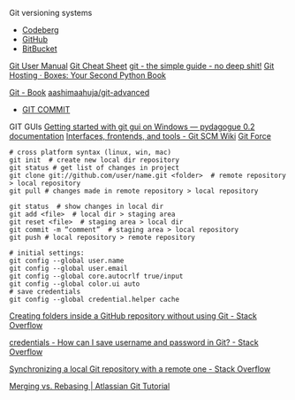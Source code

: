 Git versioning systems

- [Codeberg](./codeberg.md)
- [GitHub](./github.md)
- [BitBucket](./bitbucket.md)

[Git User Manual](https://mirrors.edge.kernel.org/pub/software/scm/git/docs/user-manual.html)
[Git Cheat Sheet](https://education.github.com/git-cheat-sheet-education.pdf)
[git - the simple guide - no deep shit!](http://rogerdudler.github.io/git-guide/)
[Git Hosting · Boxes: Your Second Python Book](https://ralsina.gitlab.io/boxes-book/part3/git_hosting.run.html)

[Git - Book](https://git-scm.com/book/en/v2)
[aashimaahuja/git-advanced](https://github.com/aashimaahuja/git-advanced)


- [GIT COMMIT](./git.commit.md)

GIT GUIs
[Getting started with git gui on Windows — pydagogue 0.2 documentation](https://matthew-brett.github.io/pydagogue/git_gui_windows.html)
[Interfaces, frontends, and tools - Git SCM Wiki](https://archive.kernel.org/oldwiki/git.wiki.kernel.org/index.php/InterfacesFrontendsAndTools.html#Graphical_Interfaces)
[Git Force](https://sites.google.com/site/gitforcetool/home?authuser=0)


```shell
# cross platform syntax (linux, win, mac)  
git init  # create new local dir repository
git status # get list of changes in project
git clone git://github.com/user/name.git <folder>  # remote repository > local repository
git pull # changes made in remote repository > local repository

git status  # show changes in local dir
git add <file>  # local dir > staging area
git reset <file>  # staging area > local dir
git commit -m “comment”  # staging area > local repository
git push # local repository > remote repository
  
# initial settings:  
git config --global user.name  
git config --global user.email  
git config --global core.autocrlf true/input  
git config --global color.ui auto  
# save credentials  
git config --global credential.helper cache
```

[Creating folders inside a GitHub repository without using Git - Stack Overflow](https://stackoverflow.com/questions/18773598/creating-folders-inside-a-github-repository-without-using-git)

[credentials - How can I save username and password in Git? - Stack Overflow](https://stackoverflow.com/questions/35942754/how-can-i-save-username-and-password-in-git)

[Synchronizing a local Git repository with a remote one - Stack Overflow](https://stackoverflow.com/questions/6373277/synchronizing-a-local-git-repository-with-a-remote-one)

[Merging vs. Rebasing | Atlassian Git Tutorial](https://www.atlassian.com/git/tutorials/merging-vs-rebasing)